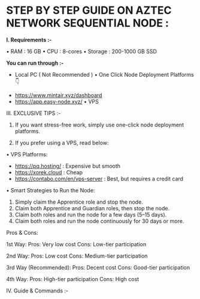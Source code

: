 # STEP BY STEP GUIDE ON AZTEC NETWORK SEQUENTIAL NODE :

**I. Requirements :-**

• RAM : 16 GB
• CPU : 8-cores
• Storage : 200-1000 GB SSD

**You can run through :-**

* Local PC ( Not Recommended )
• One Click Node Deployment Platforms👇
- https://www.mintair.xyz/dashboard
- https://app.easy-node.xyz/
• VPS 

III. EXCLUSIVE TIPS :-

1. If you want stress-free work, simply use one-click node deployment platforms.

2. If you prefer using a VPS, read below:

• VPS Platforms:

- https://pq.hosting/ : Expensive but smooth
- https://xorek.cloud : Cheap
- https://contabo.com/en/vps-server : Best, but requires a credit card

• Smart Strategies to Run the Node:

1. Simply claim the Apprentice role and stop the node.
2. Claim both Apprentice and Guardian roles, then stop the node.
3. Claim both roles and run the node for a few days (5–15 days).
4. Claim both roles and run the node continuously for 30 days or more.

Pros & Cons:

1st Way:
Pros: Very low cost
Cons: Low-tier participation

2nd Way:
Pros: Low cost
Cons: Medium-tier participation

3rd Way (Recommended):
Pros: Decent cost
Cons: Good-tier participation

4th Way:
Pros: High-tier participation
Cons: High cost

IV. Guide & Commands :-

